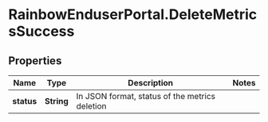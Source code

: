 # RainbowEnduserPortal.DeleteMetricsSuccess

## Properties

Name | Type | Description | Notes
------------ | ------------- | ------------- | -------------
**status** | **String** | In JSON format, status of the metrics deletion | 


